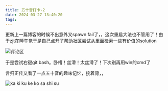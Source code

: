 ```yaml
---
title: 五十音打卡-2
date: 2024-03-27 13:40:20
tags:
---
```

更新上一篇博客的时候不出意外又spawn fail了，，这次重启大法也不管用了！由于zjt在睡午觉于是自己点开了帮助社区尝试从里面检索一些有价值的solution

![评论区](../img/五十音学习/40f64614cb5dc9752924e20abd10d2f.png)

于是尝试右键git bash。卧槽！丝滑！太丝滑了！下次别再用win的cmd了

言归正传又看了一点五十音的趣味记忆，接着背，，

![ka ki ku ke ko sa shi su](../img/五十音学习/ka%20ki%20ku%20ke%20ko%20sa%20shi%20su.jpg)